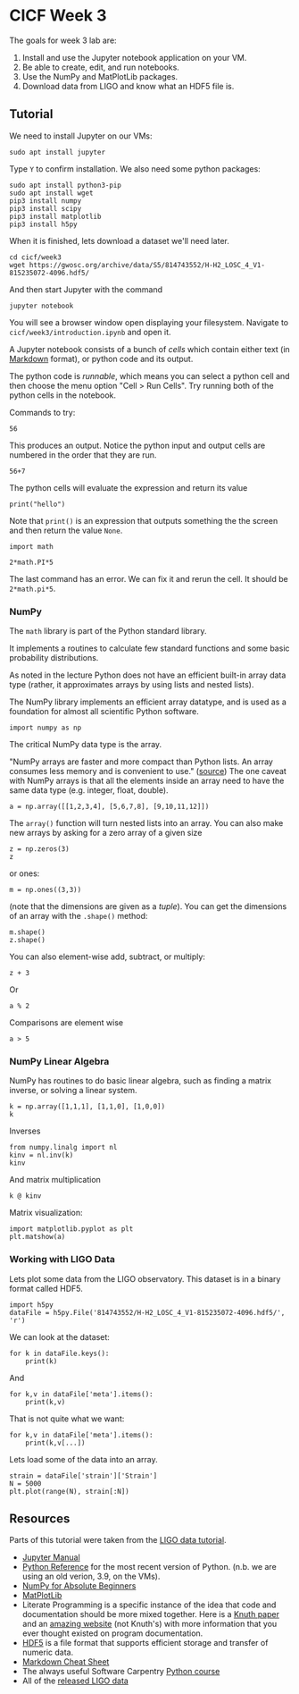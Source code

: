 # CICF Week 3

The goals for week 3 lab are:

1. Install and use the Jupyter notebook application on your VM.
1. Be able to create, edit, and run notebooks.
1. Use the NumPy and MatPlotLib packages.
1. Download data from LIGO and know what an HDF5 file is.


## Tutorial

We need to install Jupyter on our VMs:

    sudo apt install jupyter

Type `Y` to confirm installation.
We also need some python packages:

    sudo apt install python3-pip
    sudo apt install wget
    pip3 install numpy
    pip3 install scipy
    pip3 install matplotlib
    pip3 install h5py

When it is finished, lets download a dataset we'll need later.

    cd cicf/week3
    wget https://gwosc.org/archive/data/S5/814743552/H-H2_LOSC_4_V1-815235072-4096.hdf5/

And then start Jupyter with the command

    jupyter notebook

You will see a browser window open displaying your filesystem.
Navigate to `cicf/week3/introduction.ipynb` and open it.

A Jupyter notebook consists of a bunch of _cells_ which contain either
text (in
[Markdown](https://github.com/adam-p/markdown-here/wiki/Markdown-Cheatsheet)
format), or python code and its output.

The python code is _runnable_, which means you can select a python
cell and then choose the menu option "Cell > Run Cells".  Try running
both of the python cells in the notebook.

Commands to try:

    56

This produces an output. Notice the python input and output cells are
numbered in the order that they are run.

    56+7

The python cells will evaluate the expression and return its value

    print("hello")

Note that `print()` is an expression that outputs something the the
screen and then return the value `None`.

    import math

    2*math.PI*5

The last command has an error. We can fix it and rerun the cell. It
should be `2*math.pi*5`.

### NumPy

The `math` library is part of the Python standard library.

It implements a routines to calculate few standard functions and some
basic probability distributions.

As noted in the lecture Python does not have an efficient built-in
array data type (rather, it approximates arrays by using lists and
nested lists).

The NumPy library implements an efficient array datatype, and is used
as a foundation for almost all scientific Python software.

    import numpy as np

The critical NumPy data type is the array.

"NumPy arrays are faster and more compact than Python lists. An array
consumes less memory and is convenient to use."
([source](https://numpy.org/doc/stable/user/absolute_beginners.html))
The one caveat with NumPy arrays is that all the elements inside an
array need to have the same data type (e.g. integer, float, double).

    a = np.array([[1,2,3,4], [5,6,7,8], [9,10,11,12]])

The `array()` function will turn nested lists into an array.
You can also make new arrays by asking for a zero array of a given size

    z = np.zeros(3)
    z

or ones:

    m = np.ones((3,3))

(note that the dimensions are given as a _tuple_).
You can get the dimensions of an array with the `.shape()` method:

    m.shape()
    z.shape()

You can also element-wise add, subtract, or multiply:

    z + 3

Or

    a % 2

Comparisons are element wise

    a > 5

### NumPy Linear Algebra

NumPy has routines to do basic linear algebra, such as finding a matrix inverse, or solving a linear system.

    k = np.array([1,1,1], [1,1,0], [1,0,0])
    k

Inverses

    from numpy.linalg import nl
    kinv = nl.inv(k)
    kinv

And matrix multiplication

    k @ kinv

Matrix visualization:

    import matplotlib.pyplot as plt
    plt.matshow(a)


### Working with LIGO Data

Lets plot some data from the LIGO observatory.
This dataset is in a binary format called HDF5.

    import h5py
    dataFile = h5py.File('814743552/H-H2_LOSC_4_V1-815235072-4096.hdf5/', 'r')

We can look at the dataset:

    for k in dataFile.keys():
        print(k)

And

    for k,v in dataFile['meta'].items():
        print(k,v)

That is not quite what we want:

    for k,v in dataFile['meta'].items():
        print(k,v[...])

Lets load some of the data into an array.

    strain = dataFile['strain']['Strain']
    N = 5000
    plt.plot(range(N), strain[:N])


## Resources

Parts of this tutorial were taken from the [LIGO data tutorial](https://gwosc.org/tutorial02/).

- [Jupyter Manual](https://docs.jupyter.org/en/latest/)
- [Python Reference](https://docs.python.org/3/) for the most recent
  version of Python. (n.b. we are using an old verion, 3.9, on the
  VMs).
- [NumPy for Absolute
  Beginners](https://numpy.org/doc/stable/user/absolute_beginners.html)
- [MatPlotLib](https://matplotlib.org/)
- Literate Programming is a specific instance of the idea that code
  and documentation should be more mixed together. Here is a [Knuth
  paper](http://www.literateprogramming.com/knuthweb.pdf) and an
  [amazing website](http://www.literateprogramming.com/articles.html)
  (not Knuth's) with more information that you ever thought existed on
  program documentation.
- [HDF5](https://docs.hdfgroup.org/hdf5/v1_14/_intro_h_d_f5.html) is a
  file format that supports efficient storage and transfer of numeric
  data.
- [Markdown Cheat
  Sheet](https://github.com/adam-p/markdown-here/wiki/Markdown-Cheatsheet)
- The always useful Software Carpentry [Python
  course](https://swcarpentry.github.io/python-novice-inflammation/)
- All of the [released LIGO data](https://gwosc.org/data/)

